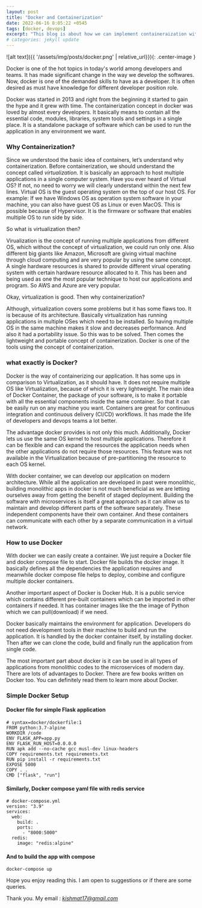 ```yaml
---
layout: post
title: "Docker and Containerization"
date: 2022-06-16 8:05:22 +0545
tags: [docker, devops]
excerpt: "This blog is about how we can implement containeraization with Docker"
# categories: jekyll update
---
```


![alt text]({{ '/assets/img/posts/docker.png' | relative_url}}){: .center-image }

Docker is one of the hot topics in today's world among developers and teams. It has made significant change in the way we develop the softwares.
Now, docker is one of the demanded skills to have as a developer. It is often desired as must have knowledge for different developer position role.

Docker was started in 2013 and right from the beginning it started to gain the hype and it grew with time.
The containerization concept in docker was loved by almost every developers. It basically means to contain all the essential code,
modules, libraries, system tools and settings in a single place. It is a standalone package of software which can be used to run the application in any environment we want.

### Why Containerization?

Since we understood the basic idea of containers, let’s understand why containerization. Before containerization, we should understand the concept called _virtualization_. It is basically an approach to host multiple applications in a single computer system. Have you ever heard of Virtual OS?
If not, no need to worry we will clearly understand within the next few lines. Virtual OS is the guest operating system on the top of our
host OS. For example: If we have Windows OS as operation system software in your machine, you can also have guest OS as Linux or even MacOS. This is possible because of Hypervisor. It is the firmware or software that enables multiple OS to run side by side.

So what is virtualization then?

Virualization is the concept of running multiple applications from different OS, which without the concept of virtualization, we could run only one. Also different big giants like Amazon, Microsoft are giving virtual machine through cloud computing and are very popular by using the same concept. A single hardware resources is shared to provide different virual operating system with certain hardware resource allocated to it. This has been and being used as one the most popular technique to host our applications and program. So AWS and Azure are very popular.

Okay, virtualization is good. Then why containerization?

Although, virtualization covers some problems but it has some flaws too. It is because of its architecture. Basically virtualization has running applications in multiple OSes which need to be installed. So having multiple OS in the same machine makes it slow and decreases performance. And also it had a portability issue. So this was to be solved. Then comes the lightweight and portable concept of containerization. Docker is one of the tools using the concept of containerization.

### what exactly is Docker?

Docker is the way of containerizing our application. It has some ups in comparison to Virtualization, as it should have. It does not require multiple OS like Virtualization, because of which it is very lightweight. The main idea of Docker Container, the package of your software, is to make it portable with all the essential components inside the same container. So that it can be easily run on any machine you want. Containers are great for continuous integration and continuous delivery (CI/CD) workflows. It has made the life of developers and devops teams a lot better.

The advantage docker provides is not only this much. Additionally, Docker lets us use the same OS kernel to host multiple applications. Therefore it can be flexible and can expand the resources the application needs when the other applications do not require those resources. This feature was not available in the Virtualization because of pre-partitioning the resource to each OS kernel.

With docker container, we can develop our application on modern architecture. While all the application are developed in past were monolithic, building monolithic apps in docker is not much beneficial as we are letting ourselves away from getting the benefit of staged deployment. Building the software with microservices is itself a great approach as it can allow us to maintain and develop different parts of the software separately. These independent components have their own container. And these containers can communicate with each other by a separate communication in a virtual network.

### How to use Docker

With docker we can easily create a container. We just require a Docker file and docker compose file to start. Docker file builds the docker image. It basically defines all the dependencies the application requires and meanwhile docker compose file helps to deploy, combine and configure multiple docker containers.

Another important aspect of Docker is Docker Hub. It is a public service which contains different pre-built containers which can be imported in other containers if needed. It has container images like the the image of Python which we can pull(download) if we need.

Docker basically maintains the environment for application. Developers do not need development tools in their machine to build and run the application. It is handled by the docker container itself, by installing docker. Then after we can clone the code, build and finally run the application from single code.

The most important part about docker is it can be used in all types of applications from monolithic codes to the microservices of modern day. There are lots of advantages to Docker. There are few books written on Docker too. You can definitely read them to learn more about Docker.

### Simple Docker Setup

#### Docker file for simple Flask application

```
# syntax=docker/dockerfile:1
FROM python:3.7-alpine
WORKDIR /code
ENV FLASK_APP=app.py
ENV FLASK_RUN_HOST=0.0.0.0
RUN apk add --no-cache gcc musl-dev linux-headers
COPY requirements.txt requirements.txt
RUN pip install -r requirements.txt
EXPOSE 5000
COPY . .
CMD ["flask", "run"]
```

#### Similarly, Docker compose yaml file with redis service

```
# docker-compose.yml
version: "3.9"
services:
  web:
    build: .
    ports:
      - "8000:5000"
  redis:
    image: "redis:alpine"
```

#### And to build the app with compose

```
docker-compose up
```

Hope you enjoy reading this.
I am open to suggestions or if there are some queries.

Thank you. My email : *kishmat17@gmail.com*

[jekyll-docs]: https://jekyllrb.com/docs/home
[jekyll-gh]: https://github.com/jekyll/jekyll
[jekyll-talk]: https://talk.jekyllrb.com/
